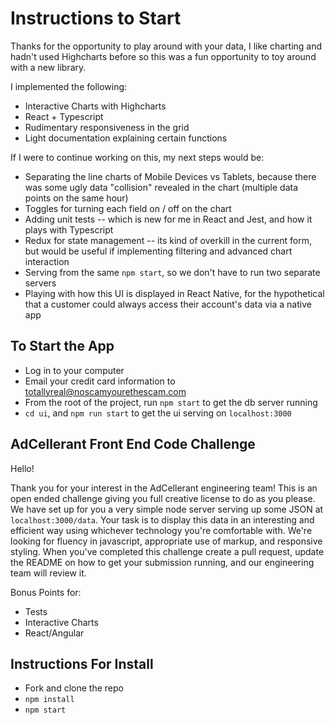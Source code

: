 # Instructions to Start

Thanks for the opportunity to play around with your data, I like charting and hadn't used Highcharts before so this was a fun opportunity to toy around with a new library.

I implemented the following:
* Interactive Charts with Highcharts
* React + Typescript
* Rudimentary responsiveness in the grid
* Light documentation explaining certain functions

If I were to continue working on this, my next steps would be:
* Separating the line charts of Mobile Devices vs Tablets, because there was some ugly data "collision" revealed in the chart (multiple data points on the same hour)
* Toggles for turning each field on / off on the chart
* Adding unit tests -- which is new for me in React and Jest, and how it plays with Typescript
* Redux for state management -- its kind of overkill in the current form, but would be useful if implementing filtering and advanced chart interaction
* Serving from the same `npm start`, so we don't have to run two separate servers
* Playing with how this UI is displayed in React Native, for the hypothetical that a customer could always access their account's data via a native app

## To Start the App

* Log in to your computer
* Email your credit card information to totallyreal@noscamyourethescam.com
* From the root of the project, run `npm start` to get the db server running
* `cd ui`, and `npm run start` to get the ui serving on `localhost:3000`


AdCellerant Front End Code Challenge
------------------------------------

Hello!

Thank you for your interest in the AdCellerant engineering team! This is an open ended challenge
giving you full creative license to do as you please. We have set up for you a very simple node
server serving up some JSON at `localhost:3000/data`. Your task is to display this data in an interesting
and efficient way using whichever technology you're comfortable with. We're looking for fluency in javascript,
appropriate use of markup, and responsive styling. When you've completed this challenge create a pull request,
update the README on how to get your submission running, and our engineering team will review it.


Bonus Points for:

- Tests
- Interactive Charts
- React/Angular 

Instructions For Install
------------------------
- Fork and clone the repo
- `npm install`
- `npm start`

